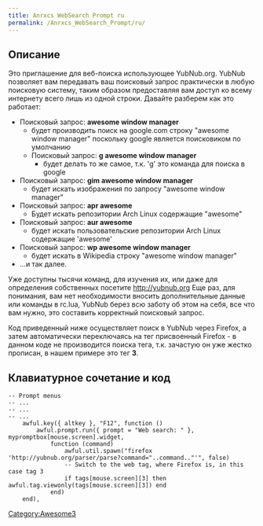 ```yaml
---
title: Anrxcs WebSearch Prompt ru
permalink: /Anrxcs_WebSearch_Prompt/ru/
---
```


Описание
--------

Это приглашение для веб-поиска использующее YubNub.org. YubNub позволяет вам передавать ваш поисковый запрос практически в любую поисковую систему, таким образом предоставляя вам доступ ко всему интернету всего лишь из одной строки. Давайте разберем как это работает:

-   Поисковый запрос: <b>awesome window manager</b>
    -   будет производить поиск на google.com строку "awesome window manager" поскольку google является поисковиком по умолчанию
    -   Поисковый запрос: <b>g awesome window manager</b>
        -   будет делать то же самое, т.к. 'g' это команда для поиска в google
-   Поисковый запрос: <b>gim awesome window manager</b>
    -   будет искать изображения по запросу "awesome window manager"
-   Поисковый запрос: <b>apr awesome</b>
    -   Будет искать репозитории Arch Linux содержащие "awesome"
-   Поисковый запрос: <b>aur awesome</b>
    -   будет искать пользовательские репозитории Arch Linux содержащие 'awesome'
-   Поисковый запрос: <b>wp awesome window manager</b>
    -   будет искать в Wikipedia строку "awesome window manager"
-   ...и так далее.

Уже доступны тысячи команд, для изучения их, или даже для определения собственных посетите <http://yubnub.org>
Еще раз, для понимания, вам нет необходимости вносить дополнительные данные или команды в rc.lua, YubNub берез всю заботу об этом на себя, все что вам нужно, это составить корректный поисковый запрос.

Код приведенный ниже осуществляет поиск в YubNub через Firefox, а затем автоматически переключаясь на тег присвоенный Firefox - в данном коде не производится поиска тега, т.к. зачастую он уже жестко прописан, в нашем примере это тег <b>3</b>.

Клавиатурное сочетание и код
----------------------------

    -- Prompt menus
    -- ...
    -- ...
    -- ...
        awful.key({ altkey }, "F12", function ()
            awful.prompt.run({ prompt = "Web search: " }, mypromptbox[mouse.screen].widget,
                function (command)
                    awful.util.spawn("firefox 'http://yubnub.org/parser/parse?command="..command.."'", false)
                    -- Switch to the web tag, where Firefox is, in this case tag 3
                    if tags[mouse.screen][3] then awful.tag.viewonly(tags[mouse.screen][3]) end
                end)
        end),

[Category:Awesome3](/Category:Awesome3 "wikilink")